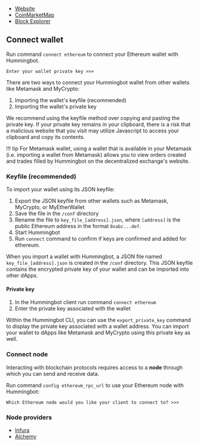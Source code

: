 * [Website](https://ethereum.org/)
* [CoinMarketMap](https://coinmarketcap.com/currencies/ethereum/)
* [Block Explorer](https://etherscan.io/)

## Connect wallet

Run command `connect ethereum` to connect your Ethereum wallet with Hummingbot.

```
Enter your wallet private key >>>
```

There are two ways to connect your Hummingbot wallet from other wallets like Metamask and MyCrypto:

1. Importing the wallet's keyfile (recommended)
2. Importing the wallet's private key

We recommend using the keyfile method over copying and pasting the private key. If your private key remains in your clipboard, there is a risk that a malicious website that you visit may utilize Javascript to access your clipboard and copy its contents.

!!! tip
      For Metamask wallet, using a wallet that is available in your Metamask (i.e. importing a wallet from Metamask) allows you to view orders created and trades filled by Hummingbot on the decentralized exchange's website.

### Keyfile (recommended)

To import your wallet using its JSON keyfile:

1. Export the JSON keyfile from other wallets such as Metamask, MyCrypto, or MyEtherWallet
2. Save the file in the `/conf` directory
3. Rename the file to `key_file_[address].json`, where `[address]` is the public Ethereum address in the format `0xabc...def`.
4. Start Hummingbot
5. Run `connect` command to confirm if keys are confirmed and added for ethereum.

When you import a wallet with Hummingbot, a JSON file named `key_file_[address].json` is created in the `/conf` directory. This JSON keyfile contains the encrypted private key of your wallet and can be imported into other dApps.

#### Private key

1. In the Hummingbot client run command `connect ethereum`
2. Enter the private key associated with the wallet

Within the Hummingbot CLI, you can use the `export_private_key` command to display the private key associated with a wallet address. You can import your wallet to dApps like Metamask and MyCrypto using this private key as well.

### Connect node

Interacting with blockchain protocols requires access to a **node** through which you can send and receive data.

Run command `config ethereum_rpc_url` to use your Ethereum node with Hummingbot:

```
Which Ethereum node would you like your client to connect to? >>>
```

### Node providers

* [Infura](https://infura.io/)
* [Alchemy](https://alchemyapi.io/)